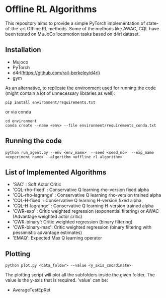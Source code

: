 # Offline RL Algorithms

This repository aims to provide a simple PyTorch implementation of state-of-the-art Offline RL methods. Some of the methods like AWAC, CQL have been tested on MuJoCo locomotion tasks based on d4rl dataset.


## Installation
* Mujoco
* PyTorch
* d4rl(https://github.com/rail-berkeley/d4rl)
* gym 


As an alternative, to replicate the environment used for running the code (might contain a lot of unnecessary libraries as well):   
```
pip install environment/requirements.txt 
```

or via conda    
```
cd environment
conda create --name <env> --file environment/requirements_conda.txt
```

## Running the code

```
python run_agent.py --env <env_name>  --seed <seed_no>  --exp_name <experiment name> --algorithm <offline rl algorithm>
```

## List of Implemented Algorithms
* 'SAC' : Soft Actor Critic
* 'CQL-rho-fixed' : Conservative Q learning rho-version fixed alpha
* 'CQL-rho-lagrange' : Conservative Q learning rho-version trained alpha
* 'CQL-H-fixed' : Conservative Q learning H-version fixed alpha
* 'CQL-H-lagrange' : Conservative Q learning H-version trained alpha
* 'CWR-exp' : Critic weighted regression (exponential filtering) or AWAC (Advantage weighted actor critic)
* 'CWR-binary': Critic weighted regression (binary filtering)
* 'CWR-binary-max': Critic weighted regression (binary filtering with pessimistic advantage estimates)
* 'EMAQ': Expected Max Q learning operator







## Plotting
```
python plot.py <data_folder> --value <y_axis_coordinate> 
```

The plotting script will plot all the subfolders inside the given folder. The value is the y-axis that is required.
'value' can be:
* AverageTestEpRet

